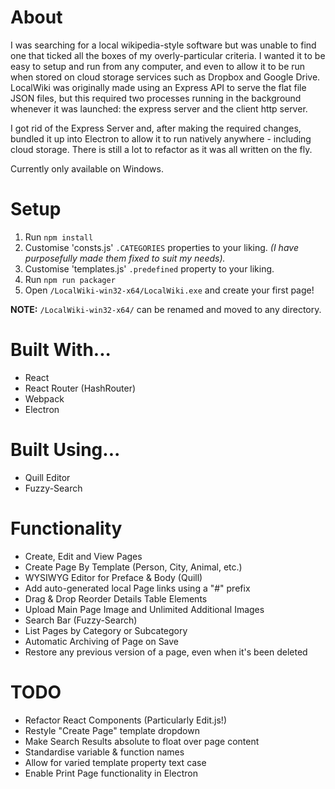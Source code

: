 # About
I was searching for a local wikipedia-style software but was unable to find one that ticked all the boxes of my overly-particular criteria. I wanted it to be easy to setup and run from any computer, and even to allow it to be run when stored on cloud storage services such as Dropbox and Google Drive. LocalWiki was originally made using an Express API to serve the flat file JSON files, but this required two processes running in the background whenever it was launched: the express server and the client http server. 

I got rid of the Express Server and, after making the required changes, bundled it up into Electron to allow it to run natively anywhere - including cloud storage. There is still a lot to refactor as it was all written on the fly.

Currently only available on Windows.

# Setup
1) Run `npm install`
2) Customise 'consts.js' `.CATEGORIES` properties to your liking. *(I have purposefully made them fixed to suit my needs).*
3) Customise 'templates.js' `.predefined` property to your liking.
4) Run `npm run packager`
5) Open `/LocalWiki-win32-x64/LocalWiki.exe` and create your first page!

**NOTE:** `/LocalWiki-win32-x64/` can be renamed and moved to any directory.

# Built With...
- React
- React Router (HashRouter)
- Webpack
- Electron

# Built Using...
- Quill Editor
- Fuzzy-Search

# Functionality
- Create, Edit and View Pages
- Create Page By Template (Person, City, Animal, etc.)
- WYSIWYG Editor for Preface & Body (Quill)
- Add auto-generated local Page links using a "#" prefix
- Drag & Drop Reorder Details Table Elements
- Upload Main Page Image and Unlimited Additional Images
- Search Bar (Fuzzy-Search)
- List Pages by Category or Subcategory
- Automatic Archiving of Page on Save
- Restore any previous version of a page, even when it's been deleted

# TODO
- Refactor React Components (Particularly Edit.js!)
- Restyle "Create Page" template dropdown
- Make Search Results absolute to float over page content
- Standardise variable & function names
- Allow for varied template property text case
- Enable Print Page functionality in Electron
